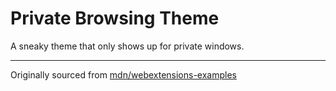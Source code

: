 # Private Browsing Theme

A sneaky theme that only shows up for private windows.

---

Originally sourced from [mdn/webextensions-examples](https://github.com/mdn/webextensions-examples)
